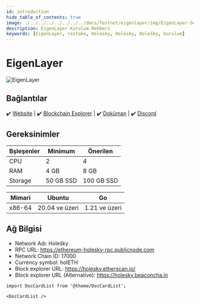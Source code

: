 ```yaml
---
id: introduction
hide_table_of_contents: true
image: ./../../../../../../../docs/Testnet/eigenlayer/img/EigenLayer-Service-Cover.jpg
description: EigenLayer Kurulum Rehberi
keywords: [EigenLayer, restake, Holesky, Holesky, Holešky, kurulum]
---
```

# EigenLayer 

![EigenLayer](./../../../../../../../docs/Testnet/eigenlayer/img/EigenLayer-Service.jpg)

## Bağlantılar
 ✔️ [Website](https://www.eigenlayer.xyz) |
 ✔️ [Blockchain Explorer](https://holesky.etherscan.io) |
 ✔️ [Doküman](https://docs.eigenlayer.xyz) |
 ✔️ [Discord](https://discord.gg/hxf4WUsACy)

## Gereksinimler

| Bşleşenler | Minimum | **Önerilen** |
| ------------ | ------------ | ------------ |
| CPU |	2 | 4 |
| RAM	| 4 GB | 8 GB |
| Storage | 50 GB SSD | 100 GB SSD |
 
| Mimari | Ubuntu | Go |
| ------------ | ------------ | ------------ | 
| x86-64 | 20.04 ve üzeri | 1.21 ve üzeri  |

## Ağ Bilgisi 
* Network Adı: Holešky  
* RPC URL: https://ethereum-holesky-rpc.publicnode.com
* Network Chain ID: 17000
* Currency symbol: holETH
* Block explorer URL: https://holesky.etherscan.io/
* Block explorer URL (Alternative): https://holesky.beaconcha.in

```mdx-code-block
import DocCardList from '@theme/DocCardList';

<DocCardList />
```

